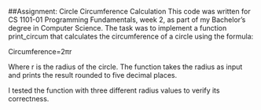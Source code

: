 ##Assignment: Circle Circumference Calculation
This code was written for CS 1101-01 Programming Fundamentals, week 2, as part of my Bachelor’s degree in Computer Science. The task was to implement a function print_circum that calculates the circumference of a circle using the formula:

Circumference=2πr

Where r is the radius of the circle. The function takes the radius as input and prints the result rounded to five decimal places.

I tested the function with three different radius values to verify its correctness.
